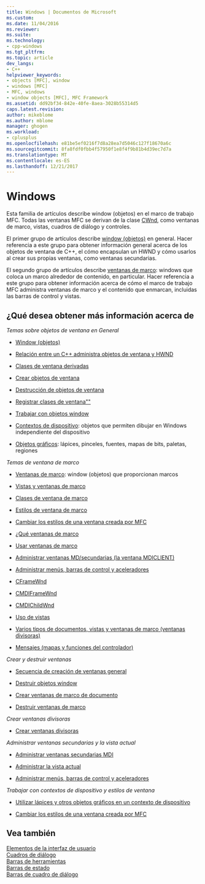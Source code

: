 ```yaml
---
title: Windows | Documentos de Microsoft
ms.custom: 
ms.date: 11/04/2016
ms.reviewer: 
ms.suite: 
ms.technology:
- cpp-windows
ms.tgt_pltfrm: 
ms.topic: article
dev_langs:
- C++
helpviewer_keywords:
- objects [MFC], window
- windows [MFC]
- MFC, windows
- window objects [MFC], MFC Framework
ms.assetid: dd92bf34-842e-40fe-8aea-3028b55314d5
caps.latest.revision: 
author: mikeblome
ms.author: mblome
manager: ghogen
ms.workload:
- cplusplus
ms.openlocfilehash: e81be5ef0216f7d8a28ea7d5046c127f18670a6c
ms.sourcegitcommit: 8fa8fdf0fbb4f57950f1e8f4f9b81b4d39ec7d7a
ms.translationtype: MT
ms.contentlocale: es-ES
ms.lasthandoff: 12/21/2017
---
```

# <a name="windows"></a>Windows
Esta familia de artículos describe window (objetos) en el marco de trabajo MFC. Todas las ventanas MFC se derivan de la clase [CWnd](../mfc/reference/cwnd-class.md), como ventanas de marco, vistas, cuadros de diálogo y controles.  
  
 El primer grupo de artículos describe [window (objetos)](../mfc/window-objects.md) en general. Hacer referencia a este grupo para obtener información general acerca de los objetos de ventana de C++, el cómo encapsulan un HWND y cómo usarlos al crear sus propias ventanas, como ventanas secundarias.  
  
 El segundo grupo de artículos describe [ventanas de marco](../mfc/frame-windows.md): windows que coloca un marco alrededor de contenido, en particular. Hacer referencia a este grupo para obtener información acerca de cómo el marco de trabajo MFC administra ventanas de marco y el contenido que enmarcan, incluidas las barras de control y vistas.  
  
## <a name="what-do-you-want-to-know-more-about"></a>¿Qué desea obtener más información acerca de  
 *Temas sobre objetos de ventana en General*  
  
-   [Window (objetos)](../mfc/window-objects.md)  
  
-   [Relación entre un C++ administra objetos de ventana y HWND](../mfc/relationship-between-a-cpp-window-object-and-an-hwnd.md)  
  
-   [Clases de ventana derivadas](../mfc/derived-window-classes.md)  
  
-   [Crear objetos de ventana](../mfc/creating-windows.md)  
  
-   [Destrucción de objetos de ventana](../mfc/destroying-window-objects.md)  
  
-   [Registrar clases de ventana""](../mfc/registering-window-classes.md)  
  
-   [Trabajar con objetos window](../mfc/working-with-window-objects.md)  
  
-   [Contextos de dispositivo](../mfc/device-contexts.md): objetos que permiten dibujar en Windows independiente del dispositivo  
  
-   [Objetos gráficos](../mfc/graphic-objects.md): lápices, pinceles, fuentes, mapas de bits, paletas, regiones  
  
 *Temas de ventana de marco*  
  
-   [Ventanas de marco](../mfc/frame-windows.md): window (objetos) que proporcionan marcos  
  
-   [Vistas y ventanas de marco](../mfc/frame-windows.md)  
  
-   [Clases de ventana de marco](../mfc/frame-window-classes.md)  
  
-   [Estilos de ventana de marco](../mfc/frame-window-styles-cpp.md)  
  
-   [Cambiar los estilos de una ventana creada por MFC](../mfc/changing-the-styles-of-a-window-created-by-mfc.md)  
  
-   [¿Qué ventanas de marco](../mfc/what-frame-windows-do.md)  
  
-   [Usar ventanas de marco](../mfc/using-frame-windows.md)  
  
-   [Administrar ventanas MD/secundarias (la ventana MDICLIENT)](../mfc/managing-mdi-child-windows.md)  
  
-   [Administrar menús, barras de control y aceleradores](../mfc/managing-menus-control-bars-and-accelerators.md)  
  
-   [CFrameWnd](../mfc/reference/cframewnd-class.md)  
  
-   [CMDIFrameWnd](../mfc/reference/cmdiframewnd-class.md)  
  
-   [CMDIChildWnd](../mfc/reference/cmdichildwnd-class.md)  
  
-   [Uso de vistas](../mfc/using-views.md)  
  
-   [Varios tipos de documentos, vistas y ventanas de marco (ventanas divisoras)](../mfc/multiple-document-types-views-and-frame-windows.md)  
  
-   [Mensajes (mapas y funciones del controlador)](../mfc/messages.md)  
  
 *Crear y destruir ventanas*  
  
-   [Secuencia de creación de ventanas general](../mfc/general-window-creation-sequence.md)  
  
-   [Destruir objetos window](../mfc/destroying-window-objects.md)  
  
-   [Crear ventanas de marco de documento](../mfc/creating-document-frame-windows.md)  
  
-   [Destruir ventanas de marco](../mfc/destroying-frame-windows.md)  
  
 *Crear ventanas divisoras*  
  
-   [Crear ventanas divisoras](../mfc/multiple-document-types-views-and-frame-windows.md)  
  
 *Administrar ventanas secundarias y la vista actual*  
  
-   [Administrar ventanas secundarias MDI](../mfc/managing-mdi-child-windows.md)  
  
-   [Administrar la vista actual](../mfc/managing-the-current-view.md)  
  
-   [Administrar menús, barras de control y aceleradores](../mfc/managing-menus-control-bars-and-accelerators.md)  
  
 *Trabajar con contextos de dispositivo y estilos de ventana*  
  
-   [Utilizar lápices y otros objetos gráficos en un contexto de dispositivo](../mfc/graphic-objects.md)  
  
-   [Cambiar los estilos de una ventana creada por MFC](../mfc/changing-the-styles-of-a-window-created-by-mfc.md)  
  
## <a name="see-also"></a>Vea también  
 [Elementos de la interfaz de usuario](../mfc/user-interface-elements-mfc.md)   
 [Cuadros de diálogo](../mfc/dialog-boxes.md)   
 [Barras de herramientas](../mfc/toolbars.md)   
 [Barras de estado](../mfc/status-bars.md)   
 [Barras de cuadro de diálogo](../mfc/dialog-bars.md)

